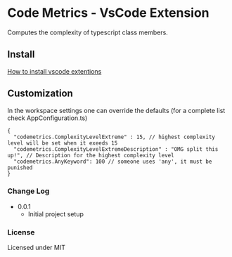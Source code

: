 # Code Metrics - VsCode Extension

Computes the complexity of typescript class members.

## Install

[How to install vscode extentions](https://code.visualstudio.com/docs/editor/extension-gallery)

## Customization
In the workspace settings one can override the defaults
(for a complete list check AppConfiguration.ts)

    {
      "codemetrics.ComplexityLevelExtreme" : 15, // highest complexity level will be set when it exeeds 15
      "codemetrics.ComplexityLevelExtremeDescription" : "OMG split this up!", // Description for the highest complexity level
      "codemetrics.AnyKeyword": 100 // someone uses 'any', it must be punished
    }

### Change Log

- 0.0.1
  - Initial project setup

### License

Licensed under MIT
